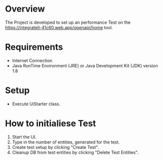 # Overview  
  
The Project is developed to set up an performance Test on the https://integrateit-41c60.web.app/openapi/home tool.
	
# Requirements
- Internet Connection
- Java RunTime Environment (JRE) or Java Development Kit (JDK) version 1.8

# Setup

* Execute UiStarter class.

# How to initialiese Test
1. Start the UI.
2. Type in the number of entities, generated for the test. 
3. Create test setup by clicking "Create Test".
4. Cleanup DB from test entities by clicking "Delete Test Entities".
